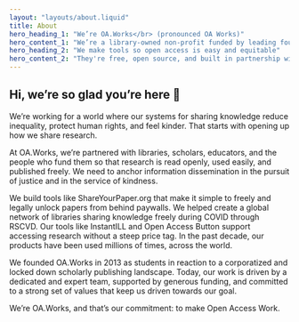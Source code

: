 ```yaml
---
layout: "layouts/about.liquid"
title: About
hero_heading_1: "We’re OA.Works</br> (pronounced OA Works)"
hero_content_1: "We’re a library-owned non-profit funded by leading foundations and libraries.</br></br>You may have known us as the Open Access Button."
hero_heading_2: "We make tools so open access is easy and equitable"
hero_content_2: "They're free, open source, and built in partnership with librarians and advocates using openness to create a more just and kind world."
---
```


## Hi, we’re so glad you’re here 👋

We’re working for a world where our systems for sharing knowledge reduce inequality, protect human rights, and feel kinder. That starts with opening up how we share research.

At OA.Works, we’re partnered with libraries, scholars, educators, and the people who fund them so that research is read openly, used easily, and published freely. We need to anchor information dissemination in the pursuit of justice and in the service of kindness.

We build tools like ShareYourPaper.org that make it simple to freely and legally unlock papers from behind paywalls. We helped create a global network of libraries sharing knowledge freely during COVID through RSCVD. Our tools like InstantILL and Open Access Button support accessing research without a steep price tag. In the past decade, our products have been used millions of times, across the world.

We founded OA.Works in 2013 as students in reaction to a corporatized and locked down scholarly publishing landscape. Today, our work is driven by a dedicated and expert team, supported by generous funding, and committed to a strong set of values that keep us driven towards our goal.

We’re OA.Works, and that’s our commitment: to make Open Access Work.
